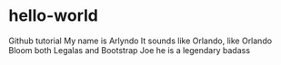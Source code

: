 # hello-world
Github tutorial
My name is Arlyndo
It sounds like Orlando, like Orlando Bloom
both Legalas and Bootstrap Joe he is a legendary badass
